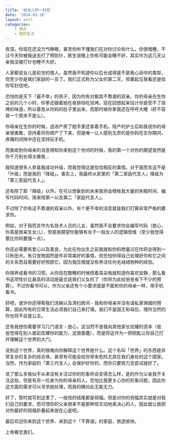 ```yaml
---
title: '给女儿的一封信'
date: '2014-03-16'
layout: post
categories:
    - 观点
    - 我的生活
---
```


夜深。你现在还没力气睁眼，甚至你听不懂我们在对你讨论些什么。你很嗜睡，不过今天你被我送去打了预防针，医生说晚上你有可能会睡不好，其实作为这几天父亲我没被打针也睡不大好。

人家都说女儿是前世的情人，虽然我不知道你以后长成得是不是我心目中的类型，但至少你是我们家庭的一员了。我们正式称为父女的第二天，郑重起见我看还是给你写封信吧。

恐怕你是天下「最不幸」的孩子，因为你有对极其不靠谱的双亲。你的母亲在生你之前的几个小时，你爹还跟着她在夜排挡吃烧烤。现在回想起来估计你是受不了烧烤的味道，所以着急从你妈的肚子里出来，而那时候你爹我还在呼呼大睡（好不容易一个周末不是么）。

你母亲在生你的时候，送进产房了她手里还拿着手机。陪产的护士后和我说你的母亲很勇敢，坚持着将你顺产了下来，但是唯一让人感到无奈的是你妈在生你期间，疼痛的间隙中还在坚持玩手机。

而我收到你母亲的消息得知你来到这个世间的时候，我的第一个对你的期望竟然是你千万别长得太像我…

我知道很多人恭喜我成功升级，而我觉得这是恰恰相反的事情。对于我而言这不是「升级」而是我的「降级」。事实上，我最终从家里的「第二家庭代言人」降级为「第三家庭代言人」。

还有除了那「降级」以外，在可以想象到的未来我将会牺牲我大量的失眠时间、编写代码时间，用来陪第一以及第二「家庭代言人」。

不过除了你有这不靠谱的双亲以外，有个更不幸的消息就是我们打算非常严格的要求你。

例如，对于我而言作为名技术人员的儿女，虽然我不会要求你会编写代码（放心，你真是我亲生女儿），但是我期望你能够有长于一般女人的逻辑思维（至少我觉得要比你妈要强一点）。

你还必需要有爱心以及善良，为此在你出生之前我就和你妈商量过在你将会得到一只秋田犬。有只宠物固然是件非常美好的事情，但恐怕你得自己处理好你和它之间的关系而且需要好好照顾它，因为我压根就没有养活任何毛绒绒物种的经验。

你得养成看书的习惯。从你现在酣睡的时候捂着耳朵我就知道你喜欢安静，那么看书这项性价比甚高的活动是最合适我们父女的了（你将为此给爸爸省下不少的预算）。不过你看书可以，作为父亲还有个小要求就是不能和你的母亲一样，用手机看书。

好吧，或许你还得帮我们洗碗以及清扫房间 - 我和你母亲并没有请私家保姆的预算，因此所有的日常生活必须我们自己来打理。我们不是国王和母后，理所当然的你也将不会是公主。

还有我想你需要学习几门语言 - 放心，这当然不是我向其他家长炫耀的资本（爸爸觉得在别人面前炫耀你的能力，这很愚蠢），而是将这作为一把钥匙让你自己打开理解这个世界的大门。

说到这个世界，真的很难向你解释这个世界是什么。这个名叫「世界」的东西是非常复杂的复杂的综合体，甚至有可能会给你带来危险尤其在我们身处的这个国家。当然，作为家庭的「第三代言人」会保护好你的，而你只要努力去尝试就好了。

说了那么多我似乎从来没有关注过你的形象将会变得怎么样，是的作为父亲我不关注这些。但是有另一位身为你的母亲的人，恐怕比我更关心你的形象问题，因此你这方面的需求可以寻求她处理，而我的确对此无能无力。

好了，暂时就写到这里了，一般信的结尾都是祝福。但是对你的祝福其实就是对我们自己的要求，而可惜你的父亲想来不是那种惊天动地表决心的人，因此就让我把对你最好的祝福折叠起来放在心底吧。

最后欢迎你来到这个世界、来到这个「不靠谱」的家庭，旅途愉快。

上帝眷恋我们。



